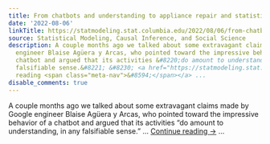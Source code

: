 ```yaml
---
title: From chatbots and understanding to appliance repair and statistical practice
date: '2022-08-06'
linkTitle: https://statmodeling.stat.columbia.edu/2022/08/06/from-chatbots-and-understanding-to-appliance-repair-and-statistical-practice/
source: Statistical Modeling, Causal Inference, and Social Science
description: A couple months ago we talked about some extravagant claims made by Google
  engineer Blaise Agüera y Arcas, who pointed toward the impressive behavior of a
  chatbot and argued that its activities &#8220;do amount to understanding, in any
  falsifiable sense.&#8221; &#8230; <a href="https://statmodeling.stat.columbia.edu/2022/08/06/from-chatbots-and-understanding-to-appliance-repair-and-statistical-practice/">Continue
  reading <span class="meta-nav">&#8594;</span></a> ...
disable_comments: true
---
```

A couple months ago we talked about some extravagant claims made by Google engineer Blaise Agüera y Arcas, who pointed toward the impressive behavior of a chatbot and argued that its activities &#8220;do amount to understanding, in any falsifiable sense.&#8221; &#8230; <a href="https://statmodeling.stat.columbia.edu/2022/08/06/from-chatbots-and-understanding-to-appliance-repair-and-statistical-practice/">Continue reading <span class="meta-nav">&#8594;</span></a> ...